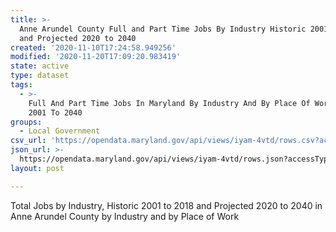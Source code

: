 ```yaml
---
title: >-
  Anne Arundel County Full and Part Time Jobs By Industry Historic 2001 to 2018
  and Projected 2020 to 2040
created: '2020-11-10T17:24:58.949256'
modified: '2020-11-20T17:09:20.983419'
state: active
type: dataset
tags:
  - >-
    Full And Part Time Jobs In Maryland By Industry And By Place Of Work From
    2001 To 2040
groups:
  - Local Government
csv_url: 'https://opendata.maryland.gov/api/views/iyam-4vtd/rows.csv?accessType=DOWNLOAD'
json_url: >-
  https://opendata.maryland.gov/api/views/iyam-4vtd/rows.json?accessType=DOWNLOAD
layout: post

---
```

Total Jobs by Industry, Historic 2001 to 2018 and Projected 2020 to 2040 in Anne Arundel County by Industry and by Place of Work
